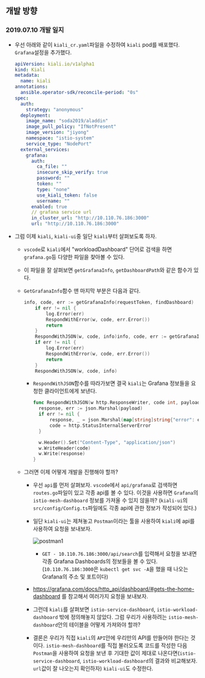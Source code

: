 ## 개발 방향

### 2019.07.10 개발 일지

* 우선 아래와 같이 `kiali_cr.yaml`파일을 수정하여 `kiali` pod를 배포했다. `Grafana`설정을 추가했다.

  ```yaml
  apiVersion: kiali.io/v1alpha1
  kind: Kiali
  metadata:
    name: kiali
  annotations:
    ansible.operator-sdk/reconcile-period: "0s"
  spec:
    auth:
      strategy: "anonymous"
    deployment:
      image_name: "soda2019/aladdin"
      image_pull_policy: "IfNotPresent"
      image_version: "jiyong"
      namespace: "istio-system"
      service_type: "NodePort"
    external_services:
      grafana:
        auth:
          ca_file: ""
          insecure_skip_verify: true
          password: ""
          token: ""
          type: "none"
          use_kiali_token: false
          username: ""
        enabled: true
        // grafana service url 
        in_cluster_url: "http://10.110.76.186:3000"
        url: "http://10.110.76.186:3000"
  ```

* 그럼 이제 `kiali`, `kiali-ui`중 일단 `kiali`부터 살펴보도록 하자.

  * `vscode`로 `kiali`에서 "workloadDashboard" 단어로 검색을 하면 `grafana.go`등 다양한 파일을 찾아볼 수 있다.

  * 이 파일을 잘 살펴보면 `getGrafanaInfo`, `getDashboardPath`와 같은 함수가 있다. 

  * `GetGrafanaInfo`함수 맨 마지막 부분은 다음과 같다.

    ```go
    info, code, err := getGrafanaInfo(requestToken, findDashboard)
    	if err != nil {
    		log.Error(err)
    		RespondWithError(w, code, err.Error())
    		return
    	}
    	RespondWithJSON(w, code, info)info, code, err := getGrafanaInfo(requestToken, findDashboard)
    	if err != nil {
    		log.Error(err)
    		RespondWithError(w, code, err.Error())
    		return
    	}
    	RespondWithJSON(w, code, info)
    ```

    * `RespondWithJSON`함수를 따라가보면 결국 `kiali`는 Grafana 정보들을 요청한 클라이언트에게 보낸다.

      ```go
      func RespondWithJSON(w http.ResponseWriter, code int, payload interface{}) {
      	response, err := json.Marshal(payload)
      	if err != nil {
      		response, _ = json.Marshal(map[string]string{"error": err.Error()})
      		code = http.StatusInternalServerError
      	}
      
      	w.Header().Set("Content-Type", "application/json")
      	w.WriteHeader(code)
      	w.Write(response)
      }
      ```

  * 그러면 이제 어떻게 개발을 진행해야 할까?

    * 우선 `api`를 먼저 살펴보자. `vscode`에서 `api/grafana`로 검색하면 `routes.go`파일이 있고 각종 api를 볼 수 있다. 이것을 사용하면 `Grafana`의 `istio-mesh-dashboard` 정보를 가져올 수 있지 않을까?
      (`kiali-ui`의 `src/config/Config.ts`파일에도 각종 api에 관한 정보가 작성되어 있다.)

    * 일단 `kiali-ui`는 제쳐놓고 `Postman`이라는 툴을 사용하여 `kiali`에 api를 사용하여 요청을 보내보자.

      ![postman1](/img/postman1.png)

      * `GET - 10.110.76.186:3000/api/search`를 입력해서 요청을 보내면 각종 Grafana Dashboards의 정보들을 볼 수 있다.
        (`10.110.76.186:3000`은 `kubectl get svc -A`을 했을 때 나오는 Grafana의 주소 및 포트이다)

    * https://grafana.com/docs/http_api/dashboard/#gets-the-home-dashboard 를 참고해서 여러가지 요청을 보내보자.

    * 그런데 `kiali`를 살펴보면 `istio-service-dashboard`, `istio-workload-dashboard` 밖에 정의해놓지 않았다. 그럼 우리가 사용하려는 `istio-mesh-dashboard`안의 테이블을 어떻게 가져와야 할까?

    * 결론은 우리가 직접 `kiali`의 `API`안에 우리만의 API를 만들어야 한다는 것이다. `istio-mesh-dashboard`를 직접 불러오도록 코드를 작성한 다음 `Postman`을 사용하여 요청을 보낸 후 기대한 값이 제대로 나온다면(`istio-service-dashboard`, `istio-workload-dashboard`의 결과와 비교해보자. `url`값이 잘 나오는지 확인하자) `kiali-ui`도 수정한다. 

